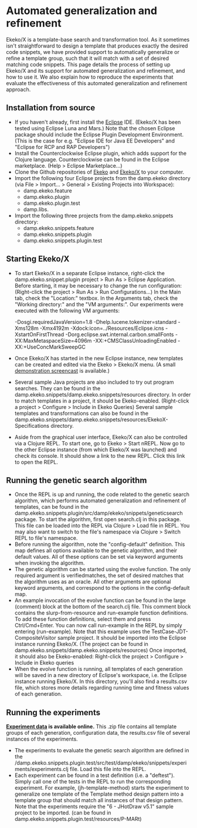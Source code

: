 # Automated generalization and refinement

Ekeko/X is a template-base search and transformation tool. As it sometimes isn't straightforward to design a template that produces exactly the desired code snippets, we have provided support to automatically generalize or refine a template group, such that it will match with a set of desired matching code snippets. This page details the process of setting up Ekeko/X and its support for automated generalization and refinement, and how to use it. We also explain how to reproduce the experiments that evaluate the effectiveness of this automated generalization and refinement approach.

## Installation from source

* If you haven't already, first install the [Eclipse](https://www.eclipse.org) IDE. (Ekeko/X has been tested using Eclipse Luna and Mars.) Note that the chosen Eclipse package should include the Eclipse Plugin Development Environment. (This is the case for e.g. "Eclipse IDE for Java EE Developers" and "Eclipse for RCP and RAP Developers")
* Install the Counterclockwise Eclipse plugin, which adds support for the Clojure language. Counterclockwise can be found in the Eclipse marketplace. (Help > Eclipse Marketplace...)
* Clone the Github repositories of [Ekeko](https://github.com/cderoove/damp.ekeko) and [Ekeko/X](https://github.com/cderoove/damp.ekeko.snippets) to your computer.
* Import the following four Eclipse projects from the damp.ekeko directory (via File > Import... > General > Existing Projects into Workspace): 
  * damp.ekeko.feature
  * damp.ekeko.plugin
  * damp.ekeko.plugin.test
  * damp.libs. 
* Import the following three projects from the damp.ekeko.snippets directory:
  * damp.ekeko.snippets.feature
  * damp.ekeko.snippets.plugin
  * damp.ekeko.snippets.plugin.test

## Starting Ekeko/X

* To start Ekeko/X in a separate Eclipse instance, right-click the damp.ekeko.snippet.plugin project > Run As > Eclipse Application. Before starting, it may be necessary to change the run configuration: (Right-click the project > Run As > Run Configurations...) In the Main tab, check the "Location:" textbox. In the Arguments tab, check the "Working directory:" and the "VM arguments:". Our experiments were executed with the following VM arguments:

  -Dosgi.requiredJavaVersion=1.8 -Dhelp.lucene.tokenizer=standard -Xms128m -Xmx4192m -Xdock:icon=../Resources/Eclipse.icns -XstartOnFirstThread  -Dorg.eclipse.swt.internal.carbon.smallFonts -XX:MaxMetaspaceSize=4096m -XX:+CMSClassUnloadingEnabled -XX:+UseConcMarkSweepGC

* Once Ekeko/X has started in the new Eclipse instance, new templates can be created and edited via the Ekeko > Ekeko/X menu. (A small [demonstration screencast](https://www.youtube.com/watch?v=CXNKyBIuAv8&feature=youtu.be) is available.)
* Several sample Java projects are also included to try out program searches. They can be found in the damp.ekeko.snippets/damp.ekeko.snippets/resources directory. In order to match templates in a project, it should be Ekeko-enabled. (Right-click a project > Configure > Include in Ekeko Queries) Several sample templates and transformations can also be found in the damp.ekeko.snippets/damp.ekeko.snippets/resources/EkekoX-Specifications directory.
* Aside from the graphical user interface, Ekeko/X can also be controlled via a Clojure REPL. To start one, go to Ekeko > Start nREPL. Now go to the other Eclipse instance (from which Ekeko/X was launched) and check its console. It should show a link to the new REPL. Click this link to open the REPL.

## Running the genetic search algorithm

* Once the REPL is up and running, the code related to the genetic search algorithm, which performs automated generalization and refinement of templates, can be found in the damp.ekeko.snippets.plugin/src/damp/ekeko/snippets/geneticsearch package. To start the algorithm, first open search.clj in this package. This file can be loaded into the REPL via Clojure > Load file in REPL. You may also want to switch to the file's namespace via Clojure > Switch REPL to file's namespace.
* Before running the algorithm, note the "config-default" definition. This map defines all options available to the genetic algorithm, and their default values. All of these options can be set via keyword arguments when invoking the algorithm.
* The genetic algorithm can be started using the evolve function. The only required argument is verifiedmatches, the set of desired matches that the algorithm uses as an oracle. All other arguments are optional keyword arguments, and correspond to the options in the config-default map.
* An example invocation of the evolve function can be found in the large (comment) block at the bottom of the search.clj file. This comment block contains the slurp-from-resource and run-example function definitions. To add these function definitions, select them and press Ctrl/Cmd+Enter. You can now call run-example in the REPL by simply entering (run-example). Note that this example uses the TestCase-JDT-CompositeVisitor sample project. It should be imported into the Eclipse instance running Ekeko/X. (The project can be found in damp.ekeko.snippets/damp.ekeko.snippets/resources) Once imported, it should also be Ekeko-enabled: Right-click the project > Configure > Include in Ekeko queries
* When the evolve function is running, all templates of each generation will be saved in a new directory of Eclipse's workspace, i.e. the Eclipse instance running Ekeko/X. In this directory, you'll also find a results.csv file, which stores more details regarding running time and fitness values of each generation.

## Running the experiments

**[Experiment data](https://github.com/cderoove/damp.ekeko.snippets/blob/master/damp.ekeko.snippets.plugin.test/resources/EkekoX-Specifications/experiments/experiment%20data.zip?raw=true) is available online.** This .zip file contains all template groups of each generation, configuration data, the results.csv file of several instances of the experiments.

* The experiments to evaluate the genetic search algorithm are defined in the /damp.ekeko.snippets.plugin.test/src/test/damp/ekeko/snippets/experiments/experiments.clj file. Load this file into the REPL.
* Each experiment can be found in a test definition (i.e. a "deftest"). Simply call one of the tests in the REPL to run the corresponding experiment. For example, (jh-template-method) starts the experiment to generalize one template of the Template method design pattern into a template group that should match all instances of that design pattern. Note that the experiments require the "6 - JHotDraw v5.1" sample project to be imported. (can be found in damp.ekeko.snippets.plugin.test/resources/P-MARt)
